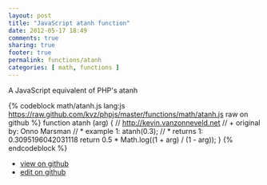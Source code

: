 ```yaml
---
layout: post
title: "JavaScript atanh function"
date: 2012-05-17 18:49
comments: true
sharing: true
footer: true
permalink: functions/atanh
categories: [ math, functions ]
---
```

A JavaScript equivalent of PHP's atanh
<!-- more -->
{% codeblock math/atanh.js lang:js https://raw.github.com/kvz/phpjs/master/functions/math/atanh.js raw on github %}
function atanh (arg) {
    // http://kevin.vanzonneveld.net
    // +   original by: Onno Marsman
    // *     example 1: atanh(0.3);
    // *     returns 1: 0.3095196042031118
    return 0.5 * Math.log((1 + arg) / (1 - arg));
}
{% endcodeblock %}
<ul>
 <li><a href="https://github.com/kvz/phpjs/blob/master/functions/math/atanh.js">view on github</a></li>
 <li><a href="https://github.com/kvz/phpjs/edit/master/functions/math/atanh.js">edit on github</a></li>
</ul>

